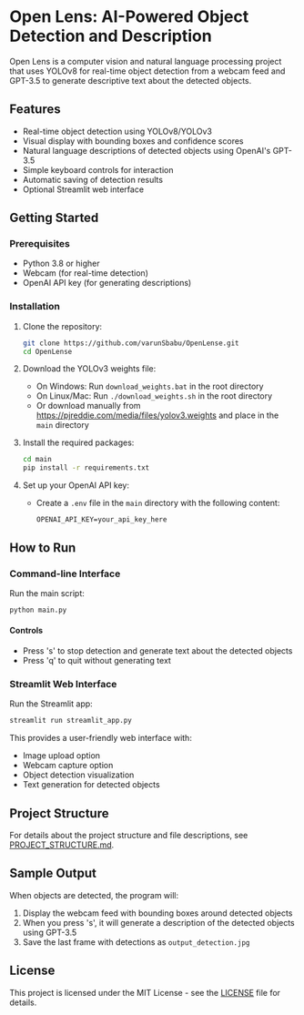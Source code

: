 # Open Lens: AI-Powered Object Detection and Description

Open Lens is a computer vision and natural language processing project that uses YOLOv8 for real-time object detection from a webcam feed and GPT-3.5 to generate descriptive text about the detected objects.

## Features

- Real-time object detection using YOLOv8/YOLOv3
- Visual display with bounding boxes and confidence scores
- Natural language descriptions of detected objects using OpenAI's GPT-3.5
- Simple keyboard controls for interaction
- Automatic saving of detection results
- Optional Streamlit web interface

## Getting Started

### Prerequisites

- Python 3.8 or higher
- Webcam (for real-time detection)
- OpenAI API key (for generating descriptions)

### Installation

1. Clone the repository:
   ```bash
   git clone https://github.com/varunSbabu/OpenLense.git
   cd OpenLense
   ```

2. Download the YOLOv3 weights file:
   - On Windows: Run `download_weights.bat` in the root directory
   - On Linux/Mac: Run `./download_weights.sh` in the root directory
   - Or download manually from https://pjreddie.com/media/files/yolov3.weights and place in the `main` directory

3. Install the required packages:
   ```bash
   cd main
   pip install -r requirements.txt
   ```

4. Set up your OpenAI API key:
   - Create a `.env` file in the `main` directory with the following content:
     ```
     OPENAI_API_KEY=your_api_key_here
     ```

## How to Run

### Command-line Interface

Run the main script:
```bash
python main.py
```

#### Controls
- Press 's' to stop detection and generate text about the detected objects
- Press 'q' to quit without generating text

### Streamlit Web Interface

Run the Streamlit app:
```bash
streamlit run streamlit_app.py
```

This provides a user-friendly web interface with:
- Image upload option
- Webcam capture option
- Object detection visualization
- Text generation for detected objects

## Project Structure

For details about the project structure and file descriptions, see [PROJECT_STRUCTURE.md](PROJECT_STRUCTURE.md).

## Sample Output

When objects are detected, the program will:
1. Display the webcam feed with bounding boxes around detected objects
2. When you press 's', it will generate a description of the detected objects using GPT-3.5
3. Save the last frame with detections as `output_detection.jpg`

## License

This project is licensed under the MIT License - see the [LICENSE](LICENSE) file for details. 